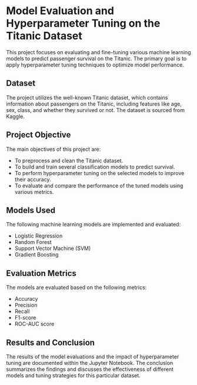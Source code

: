 # Model Evaluation and Hyperparameter Tuning on the Titanic Dataset

This project focuses on evaluating and fine-tuning various machine learning models to predict passenger survival on the Titanic. The primary goal is to apply hyperparameter tuning techniques to optimize model performance.

## Dataset

The project utilizes the well-known Titanic dataset, which contains information about passengers on the Titanic, including features like age, sex, class, and whether they survived or not. The dataset is sourced from Kaggle.

## Project Objective

The main objectives of this project are:

- To preprocess and clean the Titanic dataset.
- To build and train several classification models to predict survival.
- To perform hyperparameter tuning on the selected models to improve their accuracy.
- To evaluate and compare the performance of the tuned models using various metrics.

## Models Used

The following machine learning models are implemented and evaluated:

- Logistic Regression
- Random Forest
- Support Vector Machine (SVM)
- Gradient Boosting

## Evaluation Metrics

The models are evaluated based on the following metrics:

- Accuracy
- Precision
- Recall
- F1-score
- ROC-AUC score



## Results and Conclusion

The results of the model evaluations and the impact of hyperparameter tuning are documented within the Jupyter Notebook. The conclusion summarizes the findings and discusses the effectiveness of different models and tuning strategies for this particular dataset.

